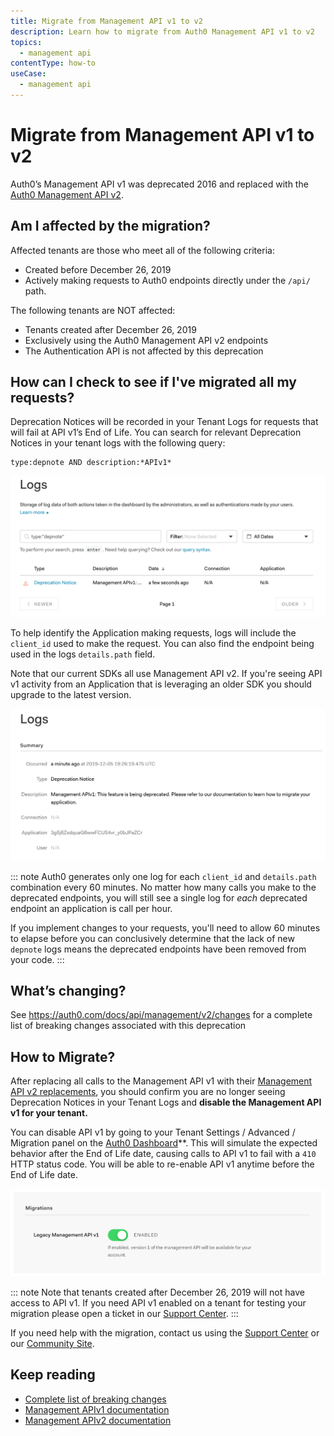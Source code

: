 ```yaml
---
title: Migrate from Management API v1 to v2
description: Learn how to migrate from Auth0 Management API v1 to v2
topics:
  - management api
contentType: how-to 
useCase:
  - management api
---
```


# Migrate from Management API v1 to v2

Auth0’s Management API v1 was deprecated 2016 and replaced with the [Auth0 Management API v2](/api/management/v2/).

## Am I affected by the migration?

Affected tenants are those who meet all of the following criteria:
* Created before December 26, 2019
* Actively making requests to Auth0 endpoints directly under the `/api/` path.

The following tenants are NOT affected:
* Tenants created after December 26, 2019
* Exclusively using the Auth0 Management API v2 endpoints 
* The Authentication API is not affected by this deprecation
  
## How can I check to see if I've migrated all my requests?

Deprecation Notices will be recorded in your Tenant Logs for requests that will fail at API v1’s End of Life. You can search for relevant Deprecation Notices in your tenant logs with the following query: 

```
type:depnote AND description:*APIv1*
```
![](/media/articles/migrations/apiv1-log-query.png)

To help identify the Application making requests, logs will include the `client_id` used to make the request. You can also find the endpoint being used in the logs `details.path` field.

Note that our current SDKs all use Management API v2. If you're seeing API v1 activity from an Application that is leveraging an older SDK you should upgrade to the latest version.

![](/media/articles/migrations/apiv1-log-example.png)

::: note
Auth0 generates only one log for each `client_id` and `details.path` combination every 60 minutes. No matter how many calls you make to the deprecated endpoints, you will still see a single log for *each* deprecated endpoint an application is call per hour.

If you implement changes to your requests, you'll need to allow 60 minutes to elapse before you can conclusively determine that the lack of new `depnote` logs means the deprecated endpoints have been removed from your code.
:::

## What’s changing?

See https://auth0.com/docs/api/management/v2/changes for a complete list of breaking changes associated with this deprecation

## How to Migrate?

After replacing all calls to the Management API v1 with their [Management API v2 replacements](/api/management/v2/changes), you should confirm you are no longer seeing Deprecation Notices in your Tenant Logs and **disable the Management API v1 for your tenant.** 

You can disable API v1 by going to your Tenant Settings / Advanced / Migration panel on the [Auth0 Dashboard](http://manage.auth0.com/)**. This will simulate the expected behavior after the End of Life date, causing calls to API v1 to fail with a `410` HTTP status code.  You will be able to re-enable API v1 anytime before the End of Life date.

![](/media/articles/migrations/apiv1-toggle.png)

::: note
Note that tenants created after December 26, 2019 will not have access to API v1. If you need API v1 enabled on a tenant for testing your migration please open a ticket in our [Support Center](https://support.auth0.com/tickets).
:::
 
If you need help with the migration, contact us using the [Support Center](https://support.auth0.com/) or our [Community Site](https://community.auth0.com/c/auth0-community/Migrations).

## Keep reading
* [Complete list of breaking changes](/api/management/v2/changes)
* [Management APIv1 documentation](/api/management/v1)
* [Management APIv2 documentation](/api/management/v2)
